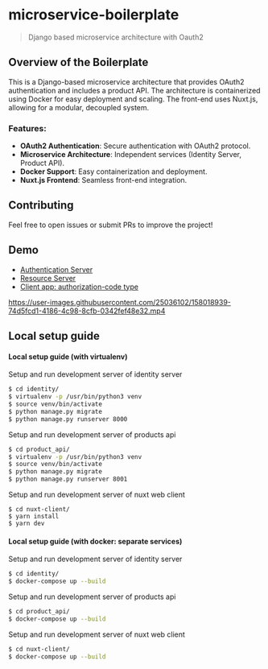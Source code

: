 # microservice-boilerplate
> Django based microservice architecture with Oauth2


## Overview of the Boilerplate

This is a Django-based microservice architecture that provides OAuth2 authentication and includes a product API. 
The architecture is containerized using Docker for easy deployment and scaling. The front-end uses Nuxt.js, 
allowing for a modular, decoupled system.

### Features:
- **OAuth2 Authentication**: Secure authentication with OAuth2 protocol.
- **Microservice Architecture**: Independent services (Identity Server, Product API).
- **Docker Support**: Easy containerization and deployment.
- **Nuxt.js Frontend**: Seamless front-end integration.

## Contributing
Feel free to open issues or submit PRs to improve the project!


## Demo
- [Authentication Server](./identity/)
- [Resource Server](./product_api/)
- [Client app: authorization-code type](./nuxt-client/)

https://user-images.githubusercontent.com/25036102/158018939-74d5fcd1-4186-4c98-8cfb-0342fef48e32.mp4

## Local setup guide
#### Local setup guide (with virtualenv)
Setup and run development server of identity server
```bash
$ cd identity/
$ virtualenv -p /usr/bin/python3 venv
$ source venv/bin/activate
$ python manage.py migrate
$ python manage.py runserver 8000
```

Setup and run development server of products api
```bash
$ cd product_api/
$ virtualenv -p /usr/bin/python3 venv
$ source venv/bin/activate
$ python manage.py migrate
$ python manage.py runserver 8001
```

Setup and run development server of nuxt web client
```shell
$ cd nuxt-client/
$ yarn install
$ yarn dev
```

#### Local setup guide (with docker: separate services)
Setup and run development server of identity server
```bash
$ cd identity/
$ docker-compose up --build
```

Setup and run development server of products api
```bash
$ cd product_api/
$ docker-compose up --build
```

Setup and run development server of nuxt web client
```bash
$ cd nuxt-client/
$ docker-compose up --build
```

